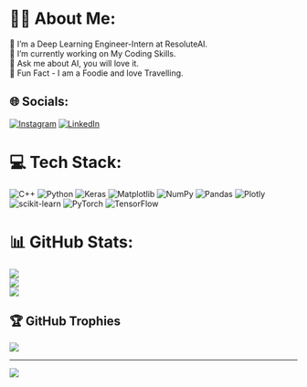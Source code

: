 # 👨‍💻 About Me:
🔭 I’m a Deep Learning Engineer-Intern at ResoluteAI.<br>👯 I’m currently working on My Coding Skills.<br>🤝 Ask me about AI, you will love it.<br>🌱 Fun Fact - I am a Foodie and love Travelling.<br>


## 🌐 Socials:
[![Instagram](https://img.shields.io/badge/Instagram-%23E4405F.svg?logo=Instagram&logoColor=white)](https://instagram.com/_.pushpendraaa) [![LinkedIn](https://img.shields.io/badge/LinkedIn-%230077B5.svg?logo=linkedin&logoColor=white)](https://linkedin.com/in/pushpendra-kushwaha-374188216) 

# 💻 Tech Stack:
![C++](https://img.shields.io/badge/c++-%2300599C.svg?style=for-the-badge&logo=c%2B%2B&logoColor=white) ![Python](https://img.shields.io/badge/python-3670A0?style=for-the-badge&logo=python&logoColor=ffdd54) ![Keras](https://img.shields.io/badge/Keras-%23D00000.svg?style=for-the-badge&logo=Keras&logoColor=white) ![Matplotlib](https://img.shields.io/badge/Matplotlib-%23ffffff.svg?style=for-the-badge&logo=Matplotlib&logoColor=black)  ![NumPy](https://img.shields.io/badge/numpy-%23013243.svg?style=for-the-badge&logo=numpy&logoColor=white) ![Pandas](https://img.shields.io/badge/pandas-%23150458.svg?style=for-the-badge&logo=pandas&logoColor=white) ![Plotly](https://img.shields.io/badge/Plotly-%233F4F75.svg?style=for-the-badge&logo=plotly&logoColor=white) ![scikit-learn](https://img.shields.io/badge/scikit--learn-%23F7931E.svg?style=for-the-badge&logo=scikit-learn&logoColor=white) ![PyTorch](https://img.shields.io/badge/PyTorch-%23EE4C2C.svg?style=for-the-badge&logo=PyTorch&logoColor=white) ![TensorFlow](https://img.shields.io/badge/TensorFlow-%23FF6F00.svg?style=for-the-badge&logo=TensorFlow&logoColor=white)
# 📊 GitHub Stats:
![](https://github-readme-stats.vercel.app/api?username=pushpendraaa&theme=graywhite&hide_border=false&include_all_commits=true&count_private=true)<br/>
![](https://github-readme-streak-stats.herokuapp.com/?user=pushpendraaa&theme=graywhite&hide_border=false)<br/>
![](https://github-readme-stats.vercel.app/api/top-langs/?username=pushpendraaa&theme=graywhite&hide_border=false&include_all_commits=true&count_private=true&layout=compact)

## 🏆 GitHub Trophies
![](https://github-profile-trophy.vercel.app/?username=pushpendraaa&theme=onedark&no-frame=false&no-bg=false&margin-w=4)

---
[![](https://visitcount.itsvg.in/api?id=pushpendraaa&icon=0&color=0)](https://visitcount.itsvg.in)

<!-- Proudly created with GPRM ( https://gprm.itsvg.in ) -->
